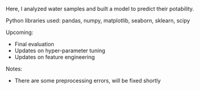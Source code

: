 Here, I analyzed water samples and built a model to predict their potability.

Python libraries used: pandas, numpy, matplotlib, seaborn, sklearn, scipy

Upcoming:
- Final evaluation
- Updates on hyper-parameter tuning
- Updates on feature engineering

Notes:
- There are some preprocessing errors, will be fixed shortly 
